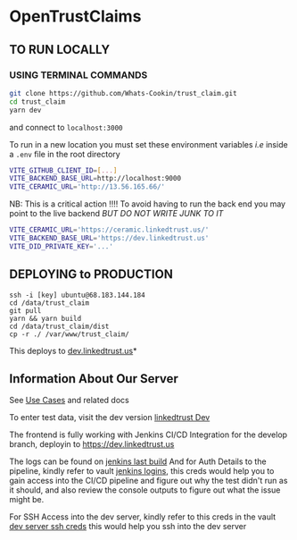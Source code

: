 # OpenTrustClaims 


## TO RUN LOCALLY

### USING TERMINAL COMMANDS

```bash
git clone https://github.com/Whats-Cookin/trust_claim.git
cd trust_claim
yarn dev
```

and connect to `localhost:3000`


To run in a new location you must set these environment variables *i.e* inside a `.env` file in the root directory

```bash
VITE_GITHUB_CLIENT_ID=[...]
VITE_BACKEND_BASE_URL=http://localhost:9000
VITE_CERAMIC_URL='http://13.56.165.66/'
```

NB: This is a critical action !!!!
To avoid having to run the back end you may point to the live backend *BUT DO NOT WRITE JUNK TO IT*

```bash
VITE_CERAMIC_URL='https://ceramic.linkedtrust.us/'
VITE_BACKEND_BASE_URL='https://dev.linkedtrust.us'
VITE_DID_PRIVATE_KEY='...'
```


## DEPLOYING to PRODUCTION
```
ssh -i [key] ubuntu@68.183.144.184
cd /data/trust_claim
git pull
yarn && yarn build
cd /data/trust_claim/dist
cp -r ./ /var/www/trust_claim/
```
This deploys to [dev.linkedtrust.us](dev.linkedtrust.us)*

## Information About Our Server

See [Use Cases](https://docs.google.com/document/d/1iWRypT4aHS67MJhuCZj7e5gzcCr3HuKG0lO0g045ueY/edit) and related docs

To enter test data, visit the dev version [linkedtrust Dev](https://dev.linkedtrust.us)

<a name="test, build and deploy"></a> The frontend is fully working with Jenkins CI/CD Integration for the develop branch, deployin to https://dev.linkedtrust.us

The logs can be found on [jenkins last build](http://68.183.144.184:8080/job/Trustclaim_frontend/lastBuild/)
And for Auth Details to the pipeline, kindly refer to vault [jenkins logins](https://vault.whatscookin.us/app/passwords/view/63d7e1a5-0fab-45a6-b880-cd55530d7d1d), this creds would help you to gain access into the CI/CD pipeline and figure out why the test didn't run as it should, and also review the console outputs to figure out what the issue might be.

For SSH Access into the dev server, kindly refer to this creds in the vault [dev server ssh creds](https://vault.whatscookin.us/app/passwords/view/cbe52954-3f7a-4e5d-9bb7-039389acc42c) this would help you ssh into the dev server

